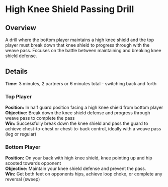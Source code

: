 # High Knee Shield Passing Drill

## Overview
A drill where the bottom player maintains a high knee shield and the top player must break down that knee shield to progress through with the weave pass. Focuses on the battle between maintaining and breaking knee shield defense.

## Details
**Time:** 3 minutes, 2 partners or 6 minutes total - switching back and forth

### Top Player
**Position:** In half guard position facing a high knee shield from bottom player  
**Objective:** Break down the knee shield defense and progress through weave pass to complete the pass  
**Win:** Successfully break down the knee shield and pass the guard to achieve chest-to-chest or chest-to-back control, ideally with a weave pass (leg or regular)

### Bottom Player
**Position:** On your back with high knee shield, knee pointing up and hip scooted towards opponent  
**Objective:** Maintain your knee shield defense and prevent the pass.  
**Win:** Get both feet on opponents hips, achieve loop choke, or complete any reversal (sweep)  
